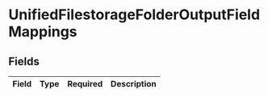 # UnifiedFilestorageFolderOutputFieldMappings


## Fields

| Field       | Type        | Required    | Description |
| ----------- | ----------- | ----------- | ----------- |